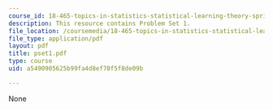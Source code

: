 ```yaml
---
course_id: 18-465-topics-in-statistics-statistical-learning-theory-spring-2007
description: This resource contains Problem Set 1.
file_location: /coursemedia/18-465-topics-in-statistics-statistical-learning-theory-spring-2007/a5490905625b99fa4d8ef70f5f8de09b_pset1.pdf
file_type: application/pdf
layout: pdf
title: pset1.pdf
type: course
uid: a5490905625b99fa4d8ef70f5f8de09b

---
```

None